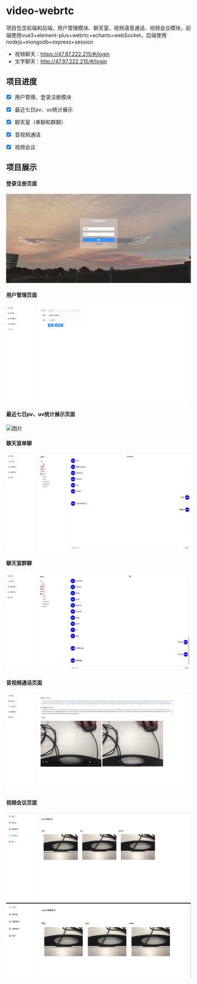 # video-webrtc

项目包含前端和后端，用户管理模块、聊天室、视频语音通话、视频会议模块，前端使用vue3+element-plus+webrtc+echarts+webSocket，后端使用nodejs+mongodb+express+session

- 视频聊天：https://47.97.222.215/#/login
- 文字聊天：http://47.97.222.215/#/login



## 项目进度

- [x] 用户管理、登录注册模块

- [x] 最近七日pv、uv统计展示

- [x] 聊天室（单聊和群聊）

- [x] 音视频通话

- [x] 视频会议



## 项目展示

#### 登录注册页面
![图片](./images/登录页面.jpg)
#### 用户管理页面
![图片](./images/用户管理.jpg)
#### 最近七日pv、uv统计展示页面
![图片](./images/%20pv%E5%92%8Cuv.jpg)
#### 聊天室单聊
![图片](./images/%E5%8D%95%E8%81%8A.jpg)
#### 聊天室群聊
![图片](./images/%E7%BE%A4%E8%81%8A.jpg)
#### 音视频通话页面
![图片](./images/%E8%A7%86%E9%A2%91%E9%80%9A%E8%AF%9D.jpg)
#### 视频会议页面
![图片](./images/视频会议1.jpg)
![图片](./images/%E8%A7%86%E9%A2%91%E4%BC%9A%E8%AE%AE2.jpg)
